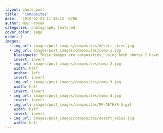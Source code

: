 ```yaml
---
layout: photo_post
title:  "Composites"
date:   2019-02-21 11:18:12 -0700
author: Max Fronek
categories: photography featured
cover_color: sage
order: 3
images:
  - img_url: images/post_images/composites/desert_skies.jpg
  - img_url: images/post_images/composites/comp-1.jpg
    blockquote: These images are composities, using both photos I have taken and stock images.
    invert: invert
  - img_url: images/post_images/composites/comp-2.jpg
    width: half
    anchor: left
    invert: invert
  - img_url: images/post_images/composites/comp-3.jpg
    width: half
    invert: invert
  - img_url: images/post_images/composites/comp-4.jpg
    invert: invert
  - img_url: images/post_images/composites/MF-AETHER-5.gif
    width: half
    invert: invert
  - img_url: images/post_images/composites/desert_skies.jpg
    width: half
---
```




